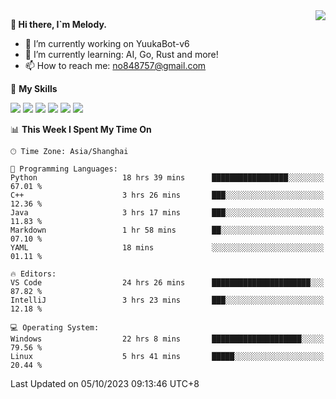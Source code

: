 <a href="#">
  <img align="right" src="https://github-readme-stats.vercel.app/api?username=melodyyuuka&count_private=true&show_icons=true" />
</a>

**👋 Hi there, I`m Melody.**

- 🔭 I’m currently working on YuukaBot-v6
- 🌱 I’m currently learning: AI, Go, Rust and more!
- 📫 How to reach me: no848757@gmail.com

🌟 **My Skills** 

![](https://img.shields.io/badge/-Python-3e74a2?style=flat-square&logo=Python&logoColor=fff)
![](https://img.shields.io/badge/-Java-007396?style=flat-square&logo=OpenJDK&logoColor=fff)
![](https://img.shields.io/badge/-Node.js-339933?style=flat-square&logo=Node.js&logoColor=fff)
![](https://img.shields.io/badge/-Git-f05032?style=flat-square&logo=git&logoColor=fff)
![](https://img.shields.io/badge/-PostgreSQL-4169e1?style=flat-square&logo=PostgreSQL&logoColor=fff)
![](https://img.shields.io/badge/-VSCode-007acc?style=flat-square&logo=Visual-Studio-Code&logoColor=fff)


<!--START_SECTION:waka-->
📊 **This Week I Spent My Time On** 

```text
🕑︎ Time Zone: Asia/Shanghai

💬 Programming Languages: 
Python                   18 hrs 39 mins      █████████████████░░░░░░░░   67.01 % 
C++                      3 hrs 26 mins       ███░░░░░░░░░░░░░░░░░░░░░░   12.36 % 
Java                     3 hrs 17 mins       ███░░░░░░░░░░░░░░░░░░░░░░   11.83 % 
Markdown                 1 hr 58 mins        ██░░░░░░░░░░░░░░░░░░░░░░░   07.10 % 
YAML                     18 mins             ░░░░░░░░░░░░░░░░░░░░░░░░░   01.11 % 

🔥 Editors: 
VS Code                  24 hrs 26 mins      ██████████████████████░░░   87.82 % 
IntelliJ                 3 hrs 23 mins       ███░░░░░░░░░░░░░░░░░░░░░░   12.18 % 

💻 Operating System: 
Windows                  22 hrs 8 mins       ████████████████████░░░░░   79.56 % 
Linux                    5 hrs 41 mins       █████░░░░░░░░░░░░░░░░░░░░   20.44 % 
```


 Last Updated on 05/10/2023 09:13:46 UTC+8
<!--END_SECTION:waka-->
